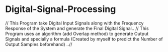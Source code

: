 # Digital-Signal-Processing
// This Program take Digital Input Signals along with the Frequency Response of the System and generate the Final Digital Signal..
// This Program uses an  algorithm (add Overlap method) to generate Output Signals and specially a formula (Created by myself to predict the Number of Output Samples beforehand) ..//
